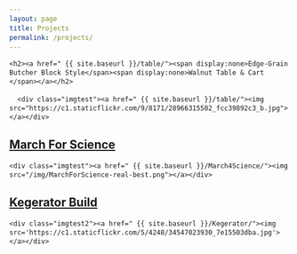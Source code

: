 ```yaml
---
layout: page
title: Projects
permalink: /projects/
---
```


<div class="project-wrapper">

  <div class="project-img">

    <h2><a href=" {{ site.baseurl }}/table/"><span display:none>Edge-Grain Butcher Block Style</span><span display:none>Walnut Table & Cart </span></a></h2>

      <div class="imgtest"><a href=" {{ site.baseurl }}/table/"><img src="https://c1.staticflickr.com/9/8171/28966315502_fcc39892c3_b.jpg"></a></div>

  </div>




  <div class="project-img2">
    <h2><a href=" {{ site.baseurl }}/March4Science/"><span>March For Science</span></a></h2>

    <div class="imgtest"><a href=" {{ site.baseurl }}/March4Science/"><img src="/img/MarchForScience-real-best.png"></a></div>

  </div>

  <div class="project-img3">
    <h2><a href=" {{ site.baseurl }}/Kegerator/"><span>Kegerator Build</span></a></h2>

    <div class="imgtest2"><a href=" {{ site.baseurl }}/Kegerator/"><img src='https://c1.staticflickr.com/5/4248/34547023930_7e15503dba.jpg'></a></div>

  </div>


</div>
